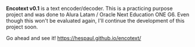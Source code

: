 **Encotext v0.1**
is a text encoder/decoder.
This is a practicing purpose project and was done to Alura Latam / Oracle Next Education ONE G6.
Even though this won't be evaluated again, I'll continue the development of this project soon.

Go ahead and see it! https://hespaul.github.io/encotext/
